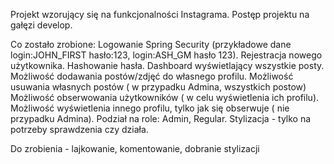 Projekt wzorujący się na funkcjonalności Instagrama.
Postęp projektu na gałęzi develop.

Co zostało zrobione:
Logowanie Spring Security (przykładowe dane login:JOHN_FIRST  hasło:123, login:ASH_GM hasło 123).
Rejestracja nowego użytkownika.
Hashowanie hasła.
Dashboard wyświetlający wszystkie posty.
Możliwość dodawania postów/zdjęć do własnego profilu.
Możliwość usuwania własnych postów ( w przypadku Admina, wszystkich postow)
Możliwość obserwowania użytkowników ( w celu wyświetlenia ich profilu).
Możliwość wyświetlenia innego profilu, tylko jak się obserwuje ( nie przypadku Admina).
Podział na role: Admin, Regular.
Stylizacja - tylko na potrzeby sprawdzenia czy działa.

Do zrobienia - lajkowanie, komentowanie, dobranie stylizacji